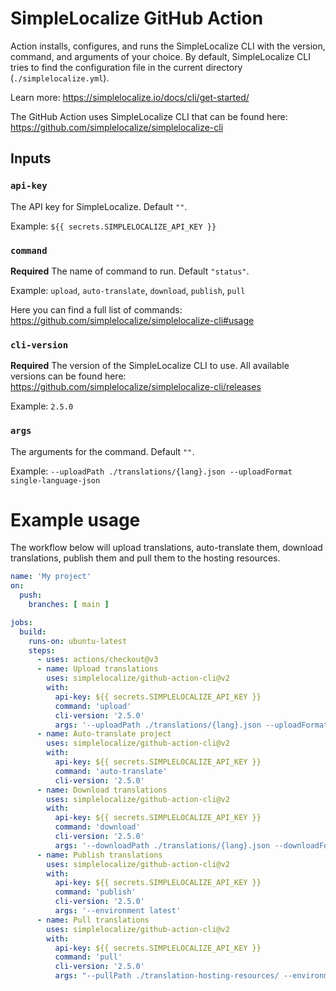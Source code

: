 # SimpleLocalize GitHub Action

Action installs, configures, and runs the SimpleLocalize CLI with the version, command, and arguments of your choice.
By default, SimpleLocalize CLI tries to find the configuration file in the current directory (`./simplelocalize.yml`).

Learn more: https://simplelocalize.io/docs/cli/get-started/

The GitHub Action uses SimpleLocalize CLI that can be found here: https://github.com/simplelocalize/simplelocalize-cli


## Inputs

### `api-key`

The API key for SimpleLocalize. Default `""`.

Example: `${{ secrets.SIMPLELOCALIZE_API_KEY }}`

### `command`

**Required** The name of command to run. Default `"status"`.

Example: `upload`, `auto-translate`, `download`, `publish`, `pull`

Here you can find a full list of commands: https://github.com/simplelocalize/simplelocalize-cli#usage

### `cli-version`

**Required** The version of the SimpleLocalize CLI to use.
All available versions can be found here: https://github.com/simplelocalize/simplelocalize-cli/releases

Example: `2.5.0`

### `args`

The arguments for the command. Default `""`.

Example: `--uploadPath ./translations/{lang}.json --uploadFormat single-language-json`

# Example usage

The workflow below will upload translations, auto-translate them,
download translations, publish them and pull them to the hosting resources.

```yml
name: 'My project'
on:
  push:
    branches: [ main ]

jobs:
  build:
    runs-on: ubuntu-latest
    steps:
      - uses: actions/checkout@v3
      - name: Upload translations
        uses: simplelocalize/github-action-cli@v2
        with:
          api-key: ${{ secrets.SIMPLELOCALIZE_API_KEY }}
          command: 'upload'
          cli-version: '2.5.0'
          args: '--uploadPath ./translations/{lang}.json --uploadFormat single-language-json --dryRun'
      - name: Auto-translate project
        uses: simplelocalize/github-action-cli@v2
        with:
          api-key: ${{ secrets.SIMPLELOCALIZE_API_KEY }}
          command: 'auto-translate'
          cli-version: '2.5.0'
      - name: Download translations
        uses: simplelocalize/github-action-cli@v2
        with:
          api-key: ${{ secrets.SIMPLELOCALIZE_API_KEY }}
          command: 'download'
          cli-version: '2.5.0'
          args: '--downloadPath ./translations/{lang}.json --downloadFormat single-language-json'
      - name: Publish translations
        uses: simplelocalize/github-action-cli@v2
        with:
          api-key: ${{ secrets.SIMPLELOCALIZE_API_KEY }}
          command: 'publish'
          cli-version: '2.5.0'
          args: '--environment latest'
      - name: Pull translations
        uses: simplelocalize/github-action-cli@v2
        with:
          api-key: ${{ secrets.SIMPLELOCALIZE_API_KEY }}
          command: 'pull'
          cli-version: '2.5.0'
          args: "--pullPath ./translation-hosting-resources/ --environment latest --filterRegex '_index.json'"
```

